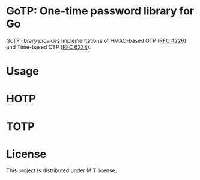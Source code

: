 # GoTP: One-time password library for Go

GoTP library provides implementations of HMAC-based OTP ([RFC 4226](https://datatracker.ietf.org/doc/html/rfc4226)) and Time-based OTP ([RFC 6238](https://www.rfc-editor.org/rfc/rfc6238.html)).

# Usage

# HOTP

# TOTP

# License

This project is distributed under MIT license.
